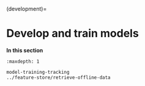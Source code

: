 (development)=
# Develop and train models

**In this section**

```{toctree}
:maxdepth: 1

model-training-tracking
../feature-store/retrieve-offline-data
```